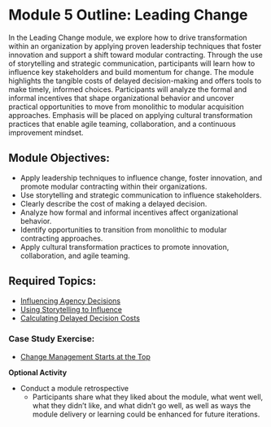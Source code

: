 # Module 5 Outline: Leading Change 
In the Leading Change module, we explore how to drive transformation within an organization by applying proven leadership techniques that foster innovation and support a shift toward modular contracting. Through the use of storytelling and strategic communication, participants will learn how to influence key stakeholders and build momentum for change. The module highlights the tangible costs of delayed decision-making and offers tools to make timely, informed choices. Participants will analyze the formal and informal incentives that shape organizational behavior and uncover practical opportunities to move from monolithic to modular acquisition approaches. Emphasis will be placed on applying cultural transformation practices that enable agile teaming, collaboration, and a continuous improvement mindset.

## Module Objectives:
- Apply leadership techniques to influence change, foster innovation, and promote modular contracting within their organizations.
- Use storytelling and strategic communication to influence stakeholders.
- Clearly describe the cost of making a delayed decision.
- Analyze how formal and informal incentives affect organizational behavior.
- Identify opportunities to transition from monolithic to modular contracting approaches.
- Apply cultural transformation practices to promote innovation, collaboration, and agile teaming.

## Required Topics:
- [Influencing Agency Decisions](https://github.com/usds/ditap-curriculum-update/blob/main/3_Curriculum/3C_DITAP-Adaptation-Curriculum/3C.2_DITAP-Strategy-For-Executive-Leaders-Curriculum/Module%205/Influencing%20Agency%20Decisions.md)
- [Using Storytelling to Influence](https://github.com/usds/ditap-curriculum-update/blob/main/3_Curriculum/3C_DITAP-Adaptation-Curriculum/3C.2_DITAP-Strategy-For-Executive-Leaders-Curriculum/Module%205/Using%20Storytelling%20to%20Influence.md)
- [Calculating Delayed Decision Costs](https://github.com/usds/ditap-curriculum-update/blob/main/3_Curriculum/3C_DITAP-Adaptation-Curriculum/3C.2_DITAP-Strategy-For-Executive-Leaders-Curriculum/Module%205/Calculating%20Delayed%20Decision%20Costs.md)
  
### Case Study Exercise:
- [Change Management Starts at the Top](https://github.com/usds/ditap-curriculum-update/blob/main/3_Curriculum/3C_DITAP-Adaptation-Curriculum/3C.2_DITAP-Strategy-For-Executive-Leaders-Curriculum/Module%205/Case%20Study%20Exercise%3A%20Change%20Management%20Starts%20at%20the%20Top.md)

**Optional Activity**
- Conduct a module retrospective
  - Participants share what they liked about the module, what went well, what they didn’t like, and what didn’t go well, as well as ways the module delivery or learning could be enhanced for future iterations.
